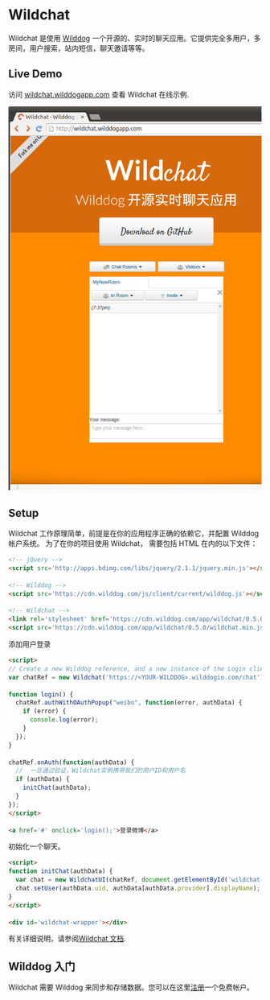 # Wildchat

Wildchat 是使用 [Wilddog](https://www.wilddog.com/) 一个开源的、实时的聊天应用。它提供完全多用户，多房间，用户搜索，站内短信，聊天邀请等等。

## Live Demo

访问 [wildchat.wilddogapp.com](http://wildchat.wilddogapp.com/)  查看 Wildchat 在线示例.

[![ 在 Wildchat 演示聊天截图](screenshot.png)](http://wildchat.wilddogapp.com/)

## Setup

Wildchat 工作原理简单，前提是在你的应用程序正确的依赖它，并配置 Wilddog 帐户系统。
为了在你的项目使用 Wildchat， 需要包括 HTML 在内的以下文件：

```HTML
<!-- jQuery -->
<script src='http://apps.bdimg.com/libs/jquery/2.1.1/jquery.min.js'></script>

<!-- Wilddog -->
<script src='https://cdn.wilddog.com/js/client/current/wilddog.js'></script>

<!-- Wildchat -->
<link rel='stylesheet' href='https://cdn.wilddog.com/app/wildchat/0.5.0/wildchat.min.css' />
<script src='https://cdn.wilddog.com/app/wildchat/0.5.0/wildchat.min.js'></script>
```

添加用户登录

```HTML
<script>
// Create a new Wilddog reference, and a new instance of the Login client
var chatRef = new Wildchat('https://<YOUR-WILDDOG>.wilddogio.com/chat');

function login() {
  chatRef.authWithOAuthPopup("weibo", function(error, authData) {
    if (error) {
      console.log(error);
    }
  });
}

chatRef.onAuth(function(authData) {
  //  一旦通过验证，Wildchat实例携带我们的用户ID和用户名
  if (authData) {
    initChat(authData);
  }
});
</script>

<a href='#' onclick='login();'>登录微博</a>
```
    
初始化一个聊天。

```HTML
<script>
function initChat(authData) {
  var chat = new WildchatUI(chatRef, document.getElementById('wildchat-wrapper'));
  chat.setUser(authData.uid, authData[authData.provider].displayName);
}
</script>

<div id='wildchat-wrapper'></div>
```

有关详细说明，请参阅[Wildchat 文档](http://wildchat.wilddogapp.com/docs/).

## Wilddog 入门

Wildchat 需要 Wilddog 来同步和存储数据。您可以在这里[注册](https://www.wilddog.com/my-account/signup)一个免费帐户。

